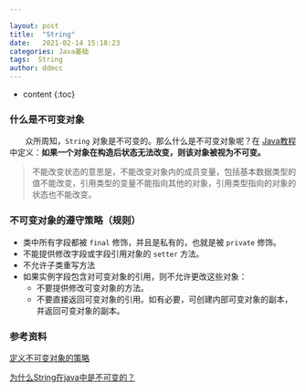```yaml
---

layout: post
title:  "String"
date:   2021-02-14 15:18:23
categories: Java基础
tags:  String
author: ddmcc
---
```


* content
{:toc}


### **什么是不可变对象**

       众所周知，`String` 对象是不可变的。那么什么是不可变对象呢？在 [Java教程](https://docs.oracle.com/javase/tutorial/essential/concurrency/immutable.html) 中定义：**如果一个对象在构造后状态无法改变，则该对象被视为不可变。**

>不能改变状态的意思是，不能改变对象内的成员变量，包括基本数据类型的值不能改变，引用类型的变量不能指向其他的对象，引用类型指向的对象的状态也不能改变。




### **不可变对象的遵守策略（规则）**

- 类中所有字段都被 `final` 修饰，并且是私有的，也就是被 `private` 修饰。
- 不能提供修改字段或字段引用对象的 `setter` 方法。
- 不允许子类重写方法
- 如果实例字段包含对可变对象的引用，则不允许更改这些对象：
  - 不要提供修改可变对象的方法。
  - 不要直接返回可变对象的引用。如有必要，可创建内部可变对象的副本，并返回可变对象的副本。
  
  

### **参考资料**

[定义不可变对象的策略](https://docs.oracle.com/javase/tutorial/essential/concurrency/imstrat.html)

[为什么String在java中是不可变的？](https://www.zhihu.com/question/336799824/answer/763164656)